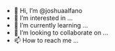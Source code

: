 - 👋 Hi, I’m @joshuaalfano
- 👀 I’m interested in ...
- 🌱 I’m currently learning ...
- 💞️ I’m looking to collaborate on ...
- 📫 How to reach me ...

<!---
joshuaalfano/joshuaalfano is a ✨ special ✨ repository because its `README.md` (this file) appears on your GitHub profile.
You can click the Preview link to take a look at your changes.
--->
